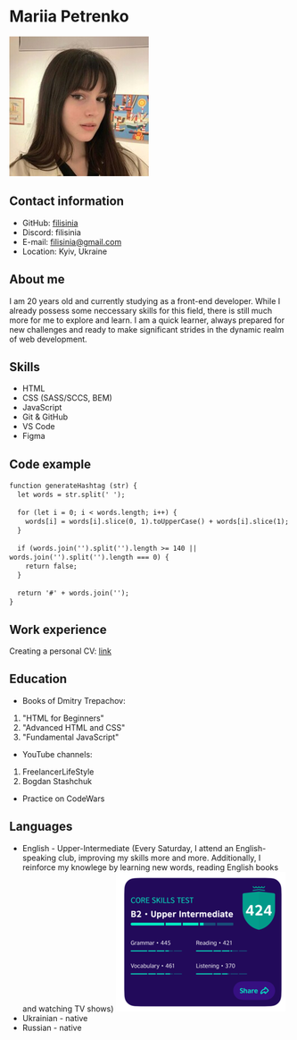 # Mariia Petrenko
![personal photo](./photo.jpg)

## Contact information
* GitHub: [filisinia](https://github.com/filisinia)
* Discord: filisinia
* E-mail: filisinia@gmail.com
* Location: Kyiv, Ukraine

## About me
I am 20 years old and currently studying as a front-end developer. While I already possess some neccessary skills for this field, there is still much more for me to explore and learn. I am a quick learner, always prepared for new challenges and ready to make significant strides in the dynamic realm of web development.

## Skills
* HTML
* CSS (SASS/SCCS, BEM)
* JavaScript
* Git & GitHub
* VS Code
* Figma

## Code example
```
function generateHashtag (str) {
  let words = str.split(' ');
  
  for (let i = 0; i < words.length; i++) {
    words[i] = words[i].slice(0, 1).toUpperCase() + words[i].slice(1);
  }

  if (words.join('').split('').length >= 140 || words.join('').split('').length === 0) {
    return false;
  }

  return '#' + words.join('');
}
```
## Work experience
Creating a personal CV: [link](https://github.com/filisinia/rsschool-cv/blob/gh-pages/cv.md)

## Education
* Books of Dmitry Trepachov:
1. "HTML for Beginners"
2. "Advanced HTML and CSS"
3. "Fundamental JavaScript"

* YouTube channels:
1. FreelancerLifeStyle
2. Bogdan Stashchuk

* Practice on CodeWars

## Languages
* English - Upper-Intermediate (Every Saturday, I attend an English-speaking club, improving my skills more and more. Additionally, I reinforce my knowlege by learning new words, reading English books and watching TV shows)
![English sertificate](./English_test.png "EnglishScore, British Council")
* Ukrainian - native
* Russian - native